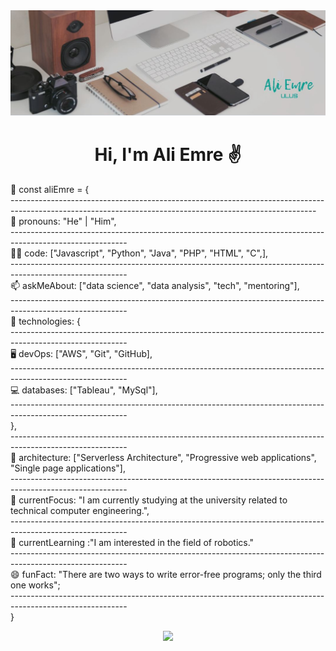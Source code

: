 <img src="https://github.com/AliEmreUlus/aliemreulus/blob/main/banner.JPG?raw=true">

<h1 align="center">Hi, I'm Ali Emre ✌️</h1>



<p>💬 const aliEmre = {<br />
----------------------------------------------------------------------------------------------------------------------------------------------------------<br />
🤵    pronouns: "He" | "Him",<br />
-----------------------------------------------------------------------------------------------------------<br />
✍🏻    code: ["Javascript", "Python", "Java", "PHP", "HTML", "C",],<br />
-----------------------------------------------------------------------------------------------------------<br />
📫    askMeAbout: ["data science", "data analysis", "tech", "mentoring"],<br />
-----------------------------------------------------------------------------------------------------------<br />
📡    technologies: {<br />
-----------------------------------------------------------------------------------------------------------<br />
🖥️        devOps: ["AWS", "Git", "GitHub],<br />
-----------------------------------------------------------------------------------------------------------<br />
💻        databases: ["Tableau", "MySql"],<br />
-----------------------------------------------------------------------------------------------------------<br />
   },<br />
-----------------------------------------------------------------------------------------------------------<br />
📐    architecture: ["Serverless Architecture", "Progressive web applications", "Single page applications"],<br />
-----------------------------------------------------------------------------------------------------------<br />
🧠    currentFocus: "I am currently studying at the university related to technical computer engineering.",<br />
-----------------------------------------------------------------------------------------------------------<br />
🌱    currentLearning :"I am interested in the field of robotics."<br />
-----------------------------------------------------------------------------------------------------------<br />
😄    funFact: "There are two ways to write error-free programs; only the third one works";<br />
-----------------------------------------------------------------------------------------------------------<br />
}</p>

<div align="center"><img src="https://media0.giphy.com/media/qgQUggAC3Pfv687qPC/giphy.gif?cid=ecf05e47ilal88pjcw4an3qpvcfk25vxbtp907mhe8dsvs9h&rid=giphy.gif&ct=g"></div>
